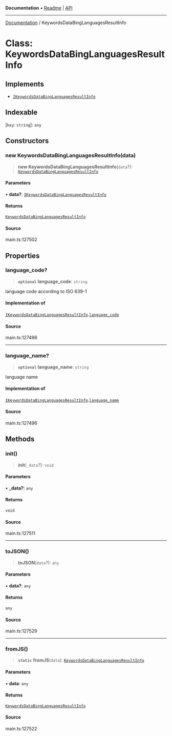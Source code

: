 **Documentation** • [Readme](../README.md) \| [API](../globals.md)

***

[Documentation](../README.md) / KeywordsDataBingLanguagesResultInfo

# Class: KeywordsDataBingLanguagesResultInfo

## Implements

- [`IKeywordsDataBingLanguagesResultInfo`](../interfaces/IKeywordsDataBingLanguagesResultInfo.md)

## Indexable

 \[`key`: `string`\]: `any`

## Constructors

### new KeywordsDataBingLanguagesResultInfo(data)

> **new KeywordsDataBingLanguagesResultInfo**(`data`?): [`KeywordsDataBingLanguagesResultInfo`](KeywordsDataBingLanguagesResultInfo.md)

#### Parameters

• **data?**: [`IKeywordsDataBingLanguagesResultInfo`](../interfaces/IKeywordsDataBingLanguagesResultInfo.md)

#### Returns

[`KeywordsDataBingLanguagesResultInfo`](KeywordsDataBingLanguagesResultInfo.md)

#### Source

main.ts:127502

## Properties

### language\_code?

> **`optional`** **language\_code**: `string`

language code according to ISO 639-1

#### Implementation of

[`IKeywordsDataBingLanguagesResultInfo`](../interfaces/IKeywordsDataBingLanguagesResultInfo.md).[`language_code`](../interfaces/IKeywordsDataBingLanguagesResultInfo.md#language_code)

#### Source

main.ts:127498

***

### language\_name?

> **`optional`** **language\_name**: `string`

language name

#### Implementation of

[`IKeywordsDataBingLanguagesResultInfo`](../interfaces/IKeywordsDataBingLanguagesResultInfo.md).[`language_name`](../interfaces/IKeywordsDataBingLanguagesResultInfo.md#language_name)

#### Source

main.ts:127496

## Methods

### init()

> **init**(`_data`?): `void`

#### Parameters

• **\_data?**: `any`

#### Returns

`void`

#### Source

main.ts:127511

***

### toJSON()

> **toJSON**(`data`?): `any`

#### Parameters

• **data?**: `any`

#### Returns

`any`

#### Source

main.ts:127529

***

### fromJS()

> **`static`** **fromJS**(`data`): [`KeywordsDataBingLanguagesResultInfo`](KeywordsDataBingLanguagesResultInfo.md)

#### Parameters

• **data**: `any`

#### Returns

[`KeywordsDataBingLanguagesResultInfo`](KeywordsDataBingLanguagesResultInfo.md)

#### Source

main.ts:127522
